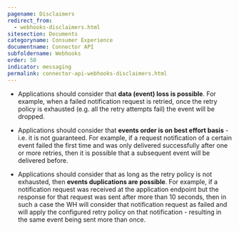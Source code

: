 ```yaml
---
pagename: Disclaimers
redirect_from:
  - webhooks-disclaimers.html
sitesection: Documents
categoryname: Consumer Experience
documentname: Connector API
subfoldername: Webhooks
order: 50
indicator: messaging
permalink: connector-api-webhooks-disclaimers.html
---
```


* Applications should consider that **data (event) loss is possible**. For example, when a failed notification request is retried, once the retry policy is exhausted (e.g. all the retry attempts fail) the event will be dropped.    

* Applications should consider that **events order is on best effort basis** - i.e. it is not guaranteed. For example, if a request notification of a certain event failed the first time and was only delivered successfully after one or more retries, then it is possible that a subsequent event will be delivered before.  

* Applications should consider that as long as the retry policy is not exhausted, then **events duplications are possible**. For example, if a notification request was received at the application endpoint but the response for that request was sent after more than 10 seconds, then in such a case the WH will consider that notification request as failed and will apply the configured retry policy on that notification - resulting in the same event being sent more than once.
